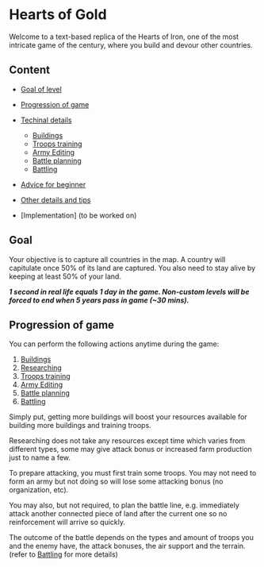 # Hearts of Gold

Welcome to a text-based replica of the Hearts of Iron, one of the most intricate game of the century, where you build and devour other countries.

## Content

- [Goal of level](*a1)
- [Progression of game](*a2)
- [Techinal details](*a3)
  
    - [Buildings](*buildings)
    - [Troops training](*troops)
    - [Army Editing](*army)
    - [Battle planning](*plan)
    - [Battling](*battle)
- [Advice for beginner](*a4)
- [Other details and tips](*a5)
- [Implementation] (to be worked on)

## <a name="a1"></a> Goal

Your objective is to capture all countries in the map. A country will capitulate once 50% of its land are captured. You also need to stay alive by keeping at least 50% of your land.

___1 second in real life equals 1 day in the game. Non-custom levels will be forced to end when 5 years pass in game (~30 mins).___

## <a name="a2"></a> Progression of game

You can perform the following actions anytime during the game:

1. [Buildings](*buildings)
2. [Researching](*research)
3. [Troops training](*troops)
4. [Army Editing](*army)
5. [Battle planning](*plan)
6. [Battling](*battle)
  
Simply put, getting more buildings will boost your resources available for building more buildings and training troops.

Researching does not take any resources except time which varies from different types, some may give attack bonus or increased farm production just to name a few.

To prepare attacking, you must first train some troops. You may not need to form an army but not doing so will lose some attacking bonus (no organization, etc).

You may also, but not required, to plan the battle line, e.g. immediately attack another connected piece of land after the current one so no reinforcement will arrive so quickly.

The outcome of the battle depends on the types and amount of troops you and the enemy have, the attack bonuses, the air support and the terrain. (refer to [Battling](*battle) for more details)